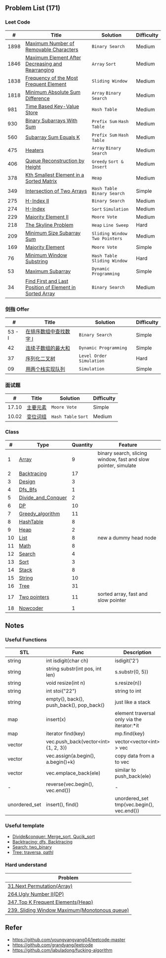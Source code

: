 ## Problem List (171)
### Leet Code
| # | Title | Solution | Difficulty |
|---| ----- | -------- | ---------- |
|1898|[Maximum Number of Removable Characters](https://github.com/frdmu/LeetCode/issues/20)|```Binary Search```|Medium|
|1846|[Maximum Element After Decreasing and Rearranging](https://github.com/frdmu/LeetCode/issues/15)|```Array``` ```Sort```|Medium|
|1838|[Frequency of the Most Frequent Element](https://github.com/frdmu/LeetCode/issues/26)|```Sliding Window```|Medium|
|1818|[Minimum Absolute Sum Difference](https://github.com/frdmu/LeetCode/issues/14)|```Array``` ```Binary Search```|Medium|
|981|[Time Based Key-Value Store](https://github.com/frdmu/LeetCode/issues/7)|```Hash Table```|Medium|
|930|[Binary Subarrays With Sum](https://github.com/frdmu/LeetCode/issues/2)|```Prefix Sum``` ```Hash Table```|Medium|
|560|[Subarray Sum Equals K](https://github.com/frdmu/LeetCode/issues/1)|```Prefix Sum``` ```Hash Table```|Medium|
|475|[Heaters](https://github.com/frdmu/LeetCode/issues/10)|```Array``` ```Binary Search```|Medium|
|406|[Queue Reconstruction by Height](https://github.com/frdmu/LeetCode/issues/8)|```Greedy``` ```Sort & Insert```|Medium|
|378|[Kth Smallest Element in a Sorted Matrix](https://github.com/frdmu/LeetCode/issues/11)|```Heap```|Medium|
|349|[Intersection of Two Arrays](https://github.com/frdmu/LeetCode/issues/9)|```Hash Table``` ```Binary Search```|Simple|
|275|[H-Index II](https://github.com/frdmu/LeetCode/issues/12)|```Binary Search```|Medium|
|274|[H-Index](https://github.com/frdmu/LeetCode/issues/6)|```Sort``` ```Simulation```|Medium|
|229|[Majority Element II](https://github.com/frdmu/LeetCode/issues/16)|```Moore Vote```|Medium|
|218|[The Skyline Problem](https://github.com/frdmu/LeetCode/issues/13)|```Heap``` ```Line Sweep```|Hard|
|209|[Minimum Size Subarray Sum](https://github.com/frdmu/LeetCode/issues/24)|```Sliding Window``` ```Two Pointers```|Medium|
|169|[Majority Element](https://github.com/frdmu/LeetCode/issues/17)|```Moore Vote```|Simple|
|76|[Minimum Window Substring](https://github.com/frdmu/LeetCode/issues/25)|```Hash Table``` ```Sliding Window```|Hard|
|53|[Maximum Subarray](https://github.com/frdmu/LeetCode/issues/22)|```Dynamic Programming```|Simple|
|34|[Find First and Last Position of Element in Sorted Array](https://github.com/frdmu/LeetCode/issues/19)|```Binary Search```|Medium|

### 剑指 Offer 
| # | Title | Solution | Difficulty |
|---| ----- | -------- | ---------- |
|53 - I|[在排序数组中查找数字 I](https://github.com/frdmu/LeetCode/issues/18)|```Binary Search```|Simple|
|42|[连续子数组的最大和](https://github.com/frdmu/LeetCode/issues/21)|```Dynamic Programming```|Simple|
|37|[序列化二叉树](https://github.com/frdmu/LeetCode/issues/3)|```Level Order``` ```Simulation```|Hard|
|09|[用两个栈实现队列](https://github.com/frdmu/LeetCode/issues/5)|```Simulation```|Simple|
### 面试题
| # | Title | Solution | Difficulty |
|---| ----- | -------- | ---------- |
|17.10|[主要元素](https://github.com/frdmu/LeetCode/issues/4)|```Moore Vote```|Simple| 
|10.02|[变位词组](https://github.com/frdmu/LeetCode/issues/23)|```Hash Table``` ```Sort```|Medium| 

### Class
| # | Type | Quantity |Feature|
|---|---|---|---|
|1| [Array](https://github.com/frdmu/LeetCode/tree/master/Array) | 9 |binary search, slicing window, fast and slow pointer, simulate|
|2| [Backtracing](https://github.com/frdmu/LeetCode/tree/master/Backtracing) | 17 || 
|3| [Design](https://github.com/frdmu/LeetCode/tree/master/Design) | 3 ||
|4| [Dfs_Bfs](https://github.com/frdmu/LeetCode/tree/master/Dfs_Bfs) | 1 ||
|5| [Divide_and_Conquer](https://github.com/frdmu/LeetCode/tree/master/Divide_and_Conquer) | 2 | |
|6| [DP](https://github.com/frdmu/LeetCode/tree/master/DP) | 10 | |
|7| [Greedy_algorithm](https://github.com/frdmu/LeetCode/tree/master/Greedy_algorithm)| 11 ||
|8| [HashTable](https://github.com/frdmu/LeetCode/tree/master/HashTable)| 8 ||
|9| [Heap](https://github.com/frdmu/LeetCode/tree/master/heap) | 2 ||
|10| [List](https://github.com/frdmu/LeetCode/tree/master/List)| 8 |new a dummy head node|
|11| [Math](https://github.com/frdmu/LeetCode/tree/master/Math) | 8| |
|12| [Search](https://github.com/frdmu/LeetCode/tree/master/Search) | 4| |
|13| [Sort](https://github.com/frdmu/LeetCode/tree/master/Sort) | 3| |
|14|[Stack](https://github.com/frdmu/LeetCode/tree/master/Stack)|8||
|15|[String](https://github.com/frdmu/LeetCode/tree/master/String)| 10 ||
|16| [Tree](https://github.com/frdmu/LeetCode/tree/master/Tree) | 31 ||
|17|[Two pointers](https://github.com/frdmu/LeetCode/tree/master/Two_pointers)|11|sorted array, fast and slow pointer|
|18|[Nowcoder](https://github.com/frdmu/LeetCode/tree/master/Nowcoder)| 1 ||
## Notes
###  Useful Functions
|STL| Func | Description | Lib |
| ----- | ----- | ----- | ------ |
|string|int isdigit(char ch)|isdigit('2')| \<cstdio\> |
|string|string substr(int pos, int len)|s.substr(0, 5))|\<string\>|
|string|void resize(int n)|s.resize(n))|\<string\>|
|string|int stoi("22")|string to int|\<string\>|
|string|empty(), back(), push_back(), pop_back()|just like a stack|\<string\>|
|map|insert(x)|element traversal only via the iterator:\*it|\<map\>|
|map|iterator find(key)|mp.find(key)|\<map\>|
|vector|vec.push_back(vector\<int\>{1, 2, 3})|vector\<vector\<int\> \> vec|\<vector\>|
|vector|vec.assign(a.begin(), a.begin()+k)|copy data from a to vec|\<vector\>|
|vector|vec.emplace_back(ele)|similar to push_back(ele)|\<vector\>|
|-|reverse(vec.begin(), vec.end())|-|\<algorithm\>|
|unordered_set|insert(), find()|unordered_set<int> tmp(vec.begin(), vec.end())|\<unordered_set\>|

### Useful template
- [Divide&conquer: Merge_sort, Qucik_sort](https://github.com/frdmu/LeetCode/tree/master/Template)
- [Backtracing: dfs, Backtracing](https://github.com/frdmu/LeetCode/tree/master/Template)
- [Search: two_binary](https://github.com/frdmu/LeetCode/tree/master/Template)
- [Tree: traversa, pathl](https://github.com/frdmu/LeetCode/tree/master/Template)

### Hard understand
|Problem|
|--|
|[31.Next Permutation(Array)](https://leetcode-cn.com/problems/next-permutation/)|
|[264.Ugly Number II(DP)](https://leetcode-cn.com/problems/ugly-number-ii/)| 
|[347.Top K Frequent Elements(Heap)](https://leetcode-cn.com/problems/top-k-frequent-elements/)|
|[239. Sliding Window Maximum(Monotonous queue)](https://leetcode-cn.com/problems/sliding-window-maximum/)|

## Refer
- https://github.com/youngyangyang04/leetcode-master
- https://github.com/grandyang/leetcode
- https://github.com/labuladong/fucking-algorithm


